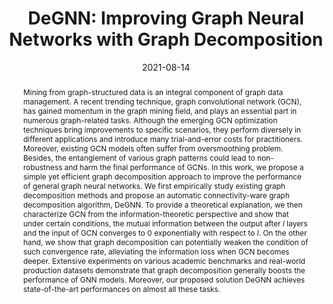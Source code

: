 ---
# Documentation: https://wowchemy.com/docs/managing-content/

title: "DeGNN: Improving Graph Neural Networks with Graph Decomposition"
authors: [Xupeng Miao, Nezihe Merve Gürel, Wentao Zhang, Zhichao Han, Bo Li, Wei Min, Susie Xi Rao, Hansheng Ren, Yinan Shan, Yingxia Shao, Yujie Wang, Fan Wu, Hui Xue, Yaming Yang, Zitao Zhang, Yang Zhao, Shuai Zhang, Yujing Wang, Bin Cui, Ce Zhang]
date: 2021-08-14
doi: ""

# Schedule page publish date (NOT publication's date).
publishDate: 2021-08-14

# Publication type.
# Legend: 0 = Uncategorized; 1 = Conference paper; 2 = Journal article;
# 3 = Preprint / Working Paper; 4 = Report; 5 = Book; 6 = Book section;
# 7 = Thesis; 8 = Patent
publication_types: ["1"]

# Publication name and optional abbreviated publication name.
publication: "*Proceedings of the 27th ACM SIGKDD Conference on Knowledge Discovery & Data Mining*"
publication_short: "*SIGKDD, 2021*"

abstract: "Mining from graph-structured data is an integral component of graph data management. A recent trending technique, graph convolutional network (GCN), has gained momentum in the graph mining field, and plays an essential part in numerous graph-related tasks. Although the emerging GCN optimization techniques bring improvements to specific scenarios, they perform diversely in different applications and introduce many trial-and-error costs for practitioners. Moreover, existing GCN models often suffer from oversmoothing problem. Besides, the entanglement of various graph patterns could lead to non-robustness and harm the final performance of GCNs. In this work, we propose a simple yet efficient graph decomposition approach to improve the performance of general graph neural networks. We first empirically study existing graph decomposition methods and propose an automatic connectivity-ware graph decomposition algorithm, DeGNN. To provide a theoretical explanation, we then characterize GCN from the information-theoretic perspective and show that under certain conditions, the mutual information between the output after *l* layers and the input of GCN converges to 0 exponentially with respect to *l*. On the other hand, we show that graph decomposition can potentially weaken the condition of such convergence rate, alleviating the information loss when GCN becomes deeper. Extensive experiments on various academic benchmarks and real-world production datasets demonstrate that graph decomposition generally boosts the performance of GNN models. Moreover, our proposed solution DeGNN achieves state-of-the-art performances on almost all these tasks."

# Summary. An optional shortened abstract.
summary: ""

tags: []
categories: []
featured: true

# Custom links (optional).
#   Uncomment and edit lines below to show custom links.
links:
- name: PDF
  url: https://hsword.github.io/assets/pdf/sigkdd2021-degnn.pdf
  icon_pack: fas
  icon: file-pdf

url_pdf: 
url_code: 
url_dataset:
url_poster:
url_project:
url_slides:
url_source: 
url_video:

# Featured image
# To use, add an image named `featured.jpg/png` to your page's folder. 
# Focal points: Smart, Center, TopLeft, Top, TopRight, Left, Right, BottomLeft, Bottom, BottomRight.
image:
  caption: ""
  focal_point: ""
  preview_only: false

# Associated Projects (optional).
#   Associate this publication with one or more of your projects.
#   Simply enter your project's folder or file name without extension.
#   E.g. `internal-project` references `content/project/internal-project/index.md`.
#   Otherwise, set `projects: []`.
projects: []

# Slides (optional).
#   Associate this publication with Markdown slides.
#   Simply enter your slide deck's filename without extension.
#   E.g. `slides: "example"` references `content/slides/example/index.md`.
#   Otherwise, set `slides: ""`.
slides: ""
---